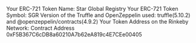 Your ERC-721 Token Name: Star Global Registry
Your ERC-721 Token Symbol: SGR
Version of the Truffle and OpenZeppelin used: truffle(5.10.2) and @openzeppelin/contracts(4.9.2)
Your Token Address on the Rinkeby Network: Contract Address 0xF5B367C6cDB8a60210A7b62eA819c4E7CEe00405